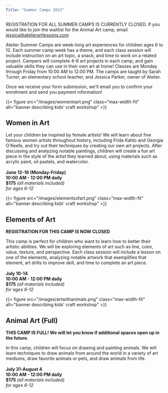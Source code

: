 ```yaml
---
Title: "Summer Camps 2023"
---
```


REGISTRATION FOR ALL SUMMER CAMPS IS CURRENTLY CLOSED. If you would like to join the waitlist for the Animal Art camp, email jessica@atelierartlessons.com

Atelier Summer Camps are week-long art experiences for children ages 6 to 12. Each summer camp week has a theme, and each class session will include instruction on an art topic, a snack, and time to work on a related project. Campers will complete 4-6 art projects in each camp, and gain valuable skills they can use in their own art at home! Classes are Monday through Friday from 10:00 AM to 12:00 PM. The camps are taught by Sarah Turner, an elementary school teacher, and Jessica Parker, owner of Atelier.


Once we receive your form submission, we'll email you to confirm your enrollment and send you payment information!

{{< figure src="/images/womeninart.png" class="max-width-fit" alt="banner describing kids' craft workshop" >}}
## Women in Art

Let your children be inspired by female artists! We will learn about five famous women artists throughout history, including Frida Kahlo and Georgia O'Keefe, and try out their techniques by creating our own art projects. After discussing and analyzing notable paintings, children will create a fun art piece in the style of the artist they learned about, using materials such as acrylic paint, oil pastels, and watercolor.\
&nbsp; \
__June 12-16 (Monday-Friday)__\
__10:00 AM - 12:00 PM daily__\
__$175__ _(all materials included)_\
_for ages 6-12_

{{< figure src="/images/elementsofart.png" class="max-width-fit" alt="banner describing kids' craft workshop" >}}
## Elements of Art

__REGISTRATION FOR THIS CAMP IS NOW CLOSED__

This camp is perfect for children who want to learn how to better their artistic abilities. We will be exploring elements of art such as line, color, value, texture, and perspective. Each class session will include a lesson on one of the elements, analyzing notable artwork that exemplifies that element, art drills to improve skill, and time to complete an art piece.\
&nbsp; \
__July 10-14__\
__10:00 AM - 12:00 PM daily__\
__$175__ _(all materials included)_\
_for ages 6-12_

{{< figure src="/images/artwithanimals.png" class="max-width-fit" alt="banner describing kids' craft workshop" >}}
## Animal Art (Full)

__THIS CAMP IS FULL! We will let you know if additional spaces open up in the future.__

In this camp, children will focus on drawing and painting animals. We will learn techniques to draw animals from around the world in a variety of art mediums, draw favorite animals or pets, and draw animals from life. \
&nbsp; \
__July 31-August 4__\
__10:00 AM - 12:00 PM daily__\
__$175__ _(all materials included)_\
_for ages 6-12_
